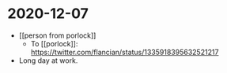 # 2020-12-07

- [[person from porlock]]
  - To [[porlock]]: https://twitter.com/flancian/status/1335918395632521217
- Long day at work.

[//begin]: # "Autogenerated link references for markdown compatibility"
[person-from-porlock]: ../person-from-porlock "Person from Porlock"
[//end]: # "Autogenerated link references"